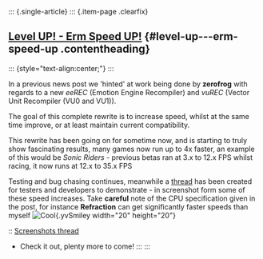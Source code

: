 ::: {.single-article}
::: {.item-page .clearfix}
## [Level UP! - Erm Speed UP!](/168-level-up-erm-speed-up.html) {#level-up---erm-speed-up .contentheading}

::: {style="text-align:center;"}
:::

In a previous news post we 'hinted' at work being done by **zerofrog**
with regards to a new *eeREC* (Emotion Engine Recompiler) and *vuREC*
(Vector Unit Recompiler (VU0 and VU1)).

The goal of this complete rewrite is to increase speed, whilst at the
same time improve, or at least maintain current compatibility.

This rewrite has been going on for sometime now, and is starting to
truly show fascinating results, many games now run up to 4x faster, an
example of this would be *Sonic Riders* - previous betas ran at 3.x to
12.x FPS whilst racing, it now runs at 12.x to 35.x FPS

Testing and bug chasing continues, meanwhile a
[thread](http://forums.ngemu.com/pcsx2-official-forum/73799-level-up-erm-speed-up.html)
has been created for testers and developers to demonstrate - in
screenshot form some of these speed increases. Take **careful** note of
the CPU specification given in the post, for instance **Refraction** can
get significantly faster speeds than myself
![Cool](https://pcsx2.net/images/stories/frontend/smilies/cool.gif){.yvSmiley
width="20" height="20"}

:: [Screenshots
thread](http://forums.ngemu.com/pcsx2-official-forum/73799-level-up-erm-speed-up.html)
- Check it out, plenty more to come!
:::
:::
